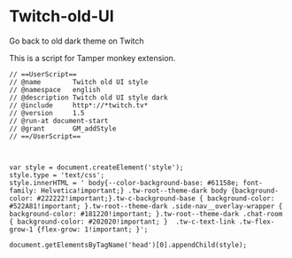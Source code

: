 # Twitch-old-UI
Go back to old dark theme on Twitch


This is a script for Tamper monkey extension.



    // ==UserScript==
    // @name        Twitch old UI style
    // @namespace   english
    // @description Twitch old UI style dark
    // @include     http*://*twitch.tv*
    // @version     1.5
    // @run-at document-start
    // @grant       GM_addStyle
    // ==/UserScript==
    
    
    
    var style = document.createElement('style');
    style.type = 'text/css';
    style.innerHTML = ' body{--color-background-base: #61158e; font-family: Helvetica!important;} .tw-root--theme-dark body {background-color: #222222!important;}.tw-c-background-base { background-color: #522A81!important; }.tw-root--theme-dark .side-nav__overlay-wrapper { background-color: #181220!important; }.tw-root--theme-dark .chat-room { background-color: #202020!important; }  .tw-c-text-link .tw-flex-grow-1 {flex-grow: 1!important; }';
    
    document.getElementsByTagName('head')[0].appendChild(style);

